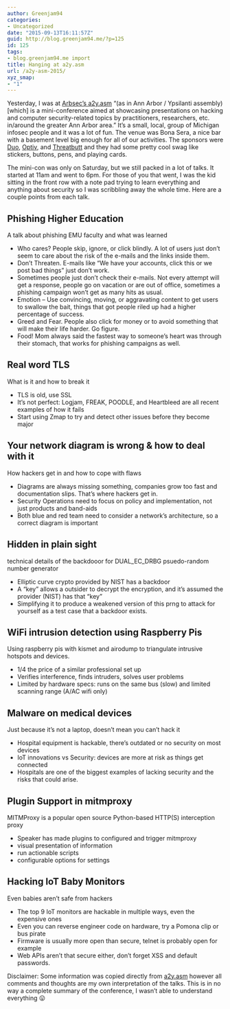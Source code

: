 ```yaml
---
author: Greenjam94
categories:
- Uncategorized
date: "2015-09-13T16:11:57Z"
guid: http://blog.greenjam94.me/?p=125
id: 125
tags:
- blog.greenjam94.me import
title: Hanging at a2y.asm
url: /a2y-asm-2015/
xyz_smap:
- "1"
---
```


Yesterday, I was at [Arbsec’s a2y.asm](http://www.arbsec.org/a2y.asm) “(as in Ann Arbor / Ypsilanti assembly) \[which\] is a mini-conference aimed at showcasing presentations on hacking and computer security-related topics by practitioners, researchers, etc. in/around the greater Ann Arbor area.” It’s a small, local, group of Michigan infosec people and it was a lot of fun. The venue was Bona Sera, a nice bar with a basement level big enough for all of our activities. The sponsors were [Duo](https://www.duosecurity.com/), [Optiv](https://www.optiv.com/), and [Threatbutt](http://threatbutt.com/) and they had some pretty cool swag like stickers, buttons, pens, and playing cards.

The mini-con was only on Saturday, but we still packed in a lot of talks. It started at 11am and went to 6pm. For those of you that went, I was the kid sitting in the front row with a note pad trying to learn everything and anything about security so I was scribbling away the whole time. Here are a couple points from each talk.

## Phishing Higher Education

A talk about phishing EMU faculty and what was learned

- Who cares? People skip, ignore, or click blindly. A lot of users just don’t seem to care about the risk of the e-mails and the links inside them.
- Don’t Threaten. E-mails like “We have your accounts, click this or we post bad things” just don’t work.
- Sometimes people just don’t check their e-mails. Not every attempt will get a response, people go on vacation or are out of office, sometimes a phishing campaign won’t get as many hits as usual.
- Emotion – Use convincing, moving, or aggravating content to get users to swallow the bait, things that got people riled up had a higher percentage of success.
- Greed and Fear. People also click for money or to avoid something that will make their life harder. Go figure.
- Food! Mom always said the fastest way to someone’s heart was through their stomach, that works for phishing campaigns as well.

## Real word TLS

What is it and how to break it

- TLS is old, use SSL
- It’s not perfect: Logjam, FREAK, POODLE, and Heartbleed are all recent examples of how it fails
- Start using Zmap to try and detect other issues before they become major

## Your network diagram is wrong &amp; how to deal with it

How hackers get in and how to cope with flaws

- Diagrams are always missing something, companies grow too fast and documentation slips. That’s where hackers get in.
- Security Operations need to focus on policy and implementation, not just products and band-aids
- Both blue and red team need to consider a network’s architecture, so a correct diagram is important

## Hidden in plain sight

technical details of the backdooor for DUAL\_EC\_DRBG psuedo-random number generator

- Elliptic curve crypto provided by NIST has a backdoor
- A “key” allows a outsider to decrypt the encryption, and it’s assumed the provider (NIST) has that “key”
- Simplifying it to produce a weakened version of this prng to attack for yourself as a test case that a backdoor exists.

## WiFi intrusion detection using Raspberry Pis

Using raspberry pis with kismet and airodump to triangulate intrusive hotspots and devices.

- 1/4 the price of a similar professional set up
- Verifies interference, finds intruders, solves user problems
- Limited by hardware specs: runs on the same bus (slow) and limited scanning range (A/AC wifi only)

## Malware on medical devices

Just because it’s not a laptop, doesn’t mean you can’t hack it

- Hospital equipment is hackable, there’s outdated or no security on most devices
- IoT innovations vs Security: devices are more at risk as things get connected
- Hospitals are one of the biggest examples of lacking security and the risks that could arise.

## Plugin Support in mitmproxy

MITMProxy is a popular open source Python-based HTTP(S) interception proxy

- Speaker has made plugins to configured and trigger mitmproxy
- visual presentation of information
- run actionable scripts
- configurable options for settings

## Hacking IoT Baby Monitors

Even babies aren’t safe from hackers

- The top 9 IoT monitors are hackable in multiple ways, even the expensive ones
- Even you can reverse engineer code on hardware, try a Pomona clip or bus pirate
- Firmware is usually more open than secure, telnet is probably open for example
- Web APIs aren’t that secure either, don’t forget XSS and default passwords.

Disclaimer: Some information was copied directly from [a2y.asm](http://www.arbsec.org/a2y.asm) however all comments and thoughts are my own interpretation of the talks. This is in no way a complete summary of the conference, I wasn’t able to understand everything 😛